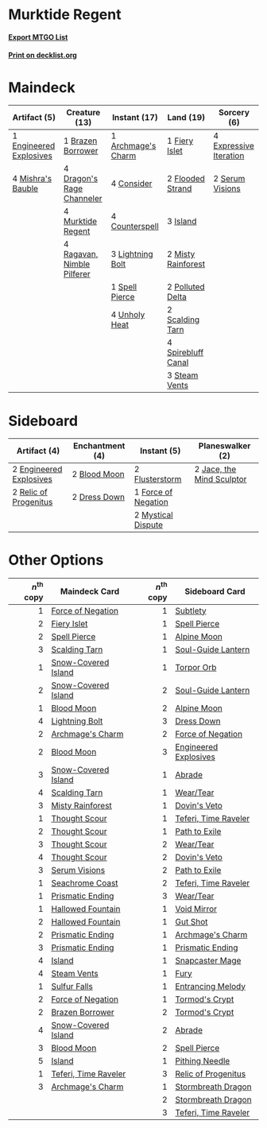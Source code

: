 # Murktide Regent

#### [Export MTGO List](../collection/Murktide%20Regent/Murktide%20Regent.txt)
#### [Print on decklist.org](http://decklist.org/?deckmain=1%09Archmage's%20Charm%0A1%09Brazen%20Borrower%0A4%09Consider%0A4%09Counterspell%0A4%09Dragon's%20Rage%20Channeler%0A1%09Engineered%20Explosives%0A4%09Expressive%20Iteration%0A1%09Fiery%20Islet%0A2%09Flooded%20Strand%0A3%09Island%0A3%09Lightning%20Bolt%0A4%09Mishra's%20Bauble%0A2%09Misty%20Rainforest%0A4%09Murktide%20Regent%0A2%09Polluted%20Delta%0A4%09Ragavan,%20Nimble%20Pilferer%0A2%09Scalding%20Tarn%0A2%09Serum%20Visions%0A1%09Spell%20Pierce%0A4%09Spirebluff%20Canal%0A3%09Steam%20Vents%0A4%09Unholy%20Heat&deckside=2%09Blood%20Moon%0A2%09Dress%20Down%0A2%09Engineered%20Explosives%0A2%09Flusterstorm%0A1%09Force%20of%20Negation%0A2%09Jace,%20the%20Mind%20Sculptor%0A2%09Mystical%20Dispute%0A2%09Relic%20of%20Progenitus)
# Maindeck

|                                          Artifact (5)                                           |                                            Creature (13)                                            |                                        Instant (17)                                         |                                          Land (19)                                          |                                           Sorcery (6)                                           |
|-------------------------------------------------------------------------------------------------|-----------------------------------------------------------------------------------------------------|---------------------------------------------------------------------------------------------|---------------------------------------------------------------------------------------------|-------------------------------------------------------------------------------------------------|
|1 [Engineered Explosives](http://gatherer.wizards.com/Pages/Card/Details.aspx?multiverseid=50139)|1 [Brazen Borrower](http://gatherer.wizards.com/Pages/Card/Details.aspx?multiverseid=473001)         |1 [Archmage's Charm](http://gatherer.wizards.com/Pages/Card/Details.aspx?multiverseid=463989)|1 [Fiery Islet](http://gatherer.wizards.com/Pages/Card/Details.aspx?multiverseid=464187)     |4 [Expressive Iteration](http://gatherer.wizards.com/Pages/Card/Details.aspx?multiverseid=513678)|
|4 [Mishra's Bauble](http://gatherer.wizards.com/Pages/Card/Details.aspx?multiverseid=122122)     |4 [Dragon's Rage Channeler](http://gatherer.wizards.com/Pages/Card/Details.aspx?multiverseid=522197) |4 [Consider](http://gatherer.wizards.com/Pages/Card/Details.aspx?multiverseid=534803)        |2 [Flooded Strand](http://gatherer.wizards.com/Pages/Card/Details.aspx?multiverseid=405098)  |2 [Serum Visions](http://gatherer.wizards.com/Pages/Card/Details.aspx?multiverseid=50145)        |
|                                                                                                 |4 [Murktide Regent](http://gatherer.wizards.com/Pages/Card/Details.aspx?multiverseid=522128)         |4 [Counterspell](http://gatherer.wizards.com/Pages/Card/Details.aspx?multiverseid=699)       |3 [Island](http://gatherer.wizards.com/Pages/Card/Details.aspx?multiverseid=439857)          |                                                                                                 |
|                                                                                                 |4 [Ragavan, Nimble Pilferer](http://gatherer.wizards.com/Pages/Card/Details.aspx?multiverseid=522214)|3 [Lightning Bolt](http://gatherer.wizards.com/Pages/Card/Details.aspx?multiverseid=806)     |2 [Misty Rainforest](http://gatherer.wizards.com/Pages/Card/Details.aspx?multiverseid=405102)|                                                                                                 |
|                                                                                                 |                                                                                                     |1 [Spell Pierce](http://gatherer.wizards.com/Pages/Card/Details.aspx?multiverseid=425876)    |2 [Polluted Delta](http://gatherer.wizards.com/Pages/Card/Details.aspx?multiverseid=405104)  |                                                                                                 |
|                                                                                                 |                                                                                                     |4 [Unholy Heat](http://gatherer.wizards.com/Pages/Card/Details.aspx?multiverseid=522221)     |2 [Scalding Tarn](http://gatherer.wizards.com/Pages/Card/Details.aspx?multiverseid=405107)   |                                                                                                 |
|                                                                                                 |                                                                                                     |                                                                                             |4 [Spirebluff Canal](http://gatherer.wizards.com/Pages/Card/Details.aspx?multiverseid=417822)|                                                                                                 |
|                                                                                                 |                                                                                                     |                                                                                             |3 [Steam Vents](http://gatherer.wizards.com/Pages/Card/Details.aspx?multiverseid=405109)     |                                                                                                 |


# Sideboard

|                                          Artifact (4)                                           |                                    Enchantment (4)                                    |                                         Instant (5)                                          |                                          Planeswalker (2)                                          |
|-------------------------------------------------------------------------------------------------|---------------------------------------------------------------------------------------|----------------------------------------------------------------------------------------------|----------------------------------------------------------------------------------------------------|
|2 [Engineered Explosives](http://gatherer.wizards.com/Pages/Card/Details.aspx?multiverseid=50139)|2 [Blood Moon](http://gatherer.wizards.com/Pages/Card/Details.aspx?multiverseid=45386) |2 [Flusterstorm](http://gatherer.wizards.com/Pages/Card/Details.aspx?multiverseid=228255)     |2 [Jace, the Mind Sculptor](http://gatherer.wizards.com/Pages/Card/Details.aspx?multiverseid=442051)|
|2 [Relic of Progenitus](http://gatherer.wizards.com/Pages/Card/Details.aspx?multiverseid=174824) |2 [Dress Down](http://gatherer.wizards.com/Pages/Card/Details.aspx?multiverseid=522115)|1 [Force of Negation](http://gatherer.wizards.com/Pages/Card/Details.aspx?multiverseid=464001)|                                                                                                    |
|                                                                                                 |                                                                                       |2 [Mystical Dispute](http://gatherer.wizards.com/Pages/Card/Details.aspx?multiverseid=473020) |                                                                                                    |


# Other Options

|*n*<sup>th</sup> copy|                                         Maindeck Card                                         |*n*<sup>th</sup> copy|                                        Sideboard Card                                         |
|--------------------:|-----------------------------------------------------------------------------------------------|--------------------:|-----------------------------------------------------------------------------------------------|
|                    1|[Force of Negation](http://gatherer.wizards.com/Pages/Card/Details.aspx?multiverseid=464001)   |                    1|[Subtlety](http://gatherer.wizards.com/Pages/Card/Details.aspx?multiverseid=522143)            |
|                    2|[Fiery Islet](http://gatherer.wizards.com/Pages/Card/Details.aspx?multiverseid=464187)         |                    1|[Spell Pierce](http://gatherer.wizards.com/Pages/Card/Details.aspx?multiverseid=425876)        |
|                    2|[Spell Pierce](http://gatherer.wizards.com/Pages/Card/Details.aspx?multiverseid=425876)        |                    1|[Alpine Moon](http://gatherer.wizards.com/Pages/Card/Details.aspx?multiverseid=447264)         |
|                    3|[Scalding Tarn](http://gatherer.wizards.com/Pages/Card/Details.aspx?multiverseid=405107)       |                    1|[Soul-Guide Lantern](http://gatherer.wizards.com/Pages/Card/Details.aspx?multiverseid=476488)  |
|                    1|[Snow-Covered Island](http://gatherer.wizards.com/Pages/Card/Details.aspx?multiverseid=121130) |                    1|[Torpor Orb](http://gatherer.wizards.com/Pages/Card/Details.aspx?multiverseid=233069)          |
|                    2|[Snow-Covered Island](http://gatherer.wizards.com/Pages/Card/Details.aspx?multiverseid=121130) |                    2|[Soul-Guide Lantern](http://gatherer.wizards.com/Pages/Card/Details.aspx?multiverseid=476488)  |
|                    1|[Blood Moon](http://gatherer.wizards.com/Pages/Card/Details.aspx?multiverseid=45386)           |                    2|[Alpine Moon](http://gatherer.wizards.com/Pages/Card/Details.aspx?multiverseid=447264)         |
|                    4|[Lightning Bolt](http://gatherer.wizards.com/Pages/Card/Details.aspx?multiverseid=806)         |                    3|[Dress Down](http://gatherer.wizards.com/Pages/Card/Details.aspx?multiverseid=522115)          |
|                    2|[Archmage's Charm](http://gatherer.wizards.com/Pages/Card/Details.aspx?multiverseid=463989)    |                    2|[Force of Negation](http://gatherer.wizards.com/Pages/Card/Details.aspx?multiverseid=464001)   |
|                    2|[Blood Moon](http://gatherer.wizards.com/Pages/Card/Details.aspx?multiverseid=45386)           |                    3|[Engineered Explosives](http://gatherer.wizards.com/Pages/Card/Details.aspx?multiverseid=50139)|
|                    3|[Snow-Covered Island](http://gatherer.wizards.com/Pages/Card/Details.aspx?multiverseid=121130) |                    1|[Abrade](http://gatherer.wizards.com/Pages/Card/Details.aspx?multiverseid=430772)              |
|                    4|[Scalding Tarn](http://gatherer.wizards.com/Pages/Card/Details.aspx?multiverseid=405107)       |                    1|[Wear/Tear](http://gatherer.wizards.com/Pages/Card/Details.aspx?multiverseid=368950)           |
|                    3|[Misty Rainforest](http://gatherer.wizards.com/Pages/Card/Details.aspx?multiverseid=405102)    |                    1|[Dovin's Veto](http://gatherer.wizards.com/Pages/Card/Details.aspx?multiverseid=461120)        |
|                    1|[Thought Scour](http://gatherer.wizards.com/Pages/Card/Details.aspx?multiverseid=380203)       |                    1|[Teferi, Time Raveler](http://gatherer.wizards.com/Pages/Card/Details.aspx?multiverseid=461148)|
|                    2|[Thought Scour](http://gatherer.wizards.com/Pages/Card/Details.aspx?multiverseid=380203)       |                    1|[Path to Exile](http://gatherer.wizards.com/Pages/Card/Details.aspx?multiverseid=220511)       |
|                    3|[Thought Scour](http://gatherer.wizards.com/Pages/Card/Details.aspx?multiverseid=380203)       |                    2|[Wear/Tear](http://gatherer.wizards.com/Pages/Card/Details.aspx?multiverseid=368950)           |
|                    4|[Thought Scour](http://gatherer.wizards.com/Pages/Card/Details.aspx?multiverseid=380203)       |                    2|[Dovin's Veto](http://gatherer.wizards.com/Pages/Card/Details.aspx?multiverseid=461120)        |
|                    3|[Serum Visions](http://gatherer.wizards.com/Pages/Card/Details.aspx?multiverseid=50145)        |                    2|[Path to Exile](http://gatherer.wizards.com/Pages/Card/Details.aspx?multiverseid=220511)       |
|                    1|[Seachrome Coast](http://gatherer.wizards.com/Pages/Card/Details.aspx?multiverseid=209399)     |                    2|[Teferi, Time Raveler](http://gatherer.wizards.com/Pages/Card/Details.aspx?multiverseid=461148)|
|                    1|[Prismatic Ending](http://gatherer.wizards.com/Pages/Card/Details.aspx?multiverseid=522101)    |                    3|[Wear/Tear](http://gatherer.wizards.com/Pages/Card/Details.aspx?multiverseid=368950)           |
|                    1|[Hallowed Fountain](http://gatherer.wizards.com/Pages/Card/Details.aspx?multiverseid=97071)    |                    1|[Void Mirror](http://gatherer.wizards.com/Pages/Card/Details.aspx?multiverseid=522318)         |
|                    2|[Hallowed Fountain](http://gatherer.wizards.com/Pages/Card/Details.aspx?multiverseid=97071)    |                    1|[Gut Shot](http://gatherer.wizards.com/Pages/Card/Details.aspx?multiverseid=397673)            |
|                    2|[Prismatic Ending](http://gatherer.wizards.com/Pages/Card/Details.aspx?multiverseid=522101)    |                    1|[Archmage's Charm](http://gatherer.wizards.com/Pages/Card/Details.aspx?multiverseid=463989)    |
|                    3|[Prismatic Ending](http://gatherer.wizards.com/Pages/Card/Details.aspx?multiverseid=522101)    |                    1|[Prismatic Ending](http://gatherer.wizards.com/Pages/Card/Details.aspx?multiverseid=522101)    |
|                    4|[Island](http://gatherer.wizards.com/Pages/Card/Details.aspx?multiverseid=439857)              |                    1|[Snapcaster Mage](http://gatherer.wizards.com/Pages/Card/Details.aspx?multiverseid=227676)     |
|                    4|[Steam Vents](http://gatherer.wizards.com/Pages/Card/Details.aspx?multiverseid=405109)         |                    1|[Fury](http://gatherer.wizards.com/Pages/Card/Details.aspx?multiverseid=522202)                |
|                    1|[Sulfur Falls](http://gatherer.wizards.com/Pages/Card/Details.aspx?multiverseid=443135)        |                    1|[Entrancing Melody](http://gatherer.wizards.com/Pages/Card/Details.aspx?multiverseid=435207)   |
|                    2|[Force of Negation](http://gatherer.wizards.com/Pages/Card/Details.aspx?multiverseid=464001)   |                    1|[Tormod's Crypt](http://gatherer.wizards.com/Pages/Card/Details.aspx?multiverseid=389723)      |
|                    2|[Brazen Borrower](http://gatherer.wizards.com/Pages/Card/Details.aspx?multiverseid=473001)     |                    2|[Tormod's Crypt](http://gatherer.wizards.com/Pages/Card/Details.aspx?multiverseid=389723)      |
|                    4|[Snow-Covered Island](http://gatherer.wizards.com/Pages/Card/Details.aspx?multiverseid=121130) |                    2|[Abrade](http://gatherer.wizards.com/Pages/Card/Details.aspx?multiverseid=430772)              |
|                    3|[Blood Moon](http://gatherer.wizards.com/Pages/Card/Details.aspx?multiverseid=45386)           |                    2|[Spell Pierce](http://gatherer.wizards.com/Pages/Card/Details.aspx?multiverseid=425876)        |
|                    5|[Island](http://gatherer.wizards.com/Pages/Card/Details.aspx?multiverseid=439857)              |                    1|[Pithing Needle](http://gatherer.wizards.com/Pages/Card/Details.aspx?multiverseid=129526)      |
|                    1|[Teferi, Time Raveler](http://gatherer.wizards.com/Pages/Card/Details.aspx?multiverseid=461148)|                    3|[Relic of Progenitus](http://gatherer.wizards.com/Pages/Card/Details.aspx?multiverseid=174824) |
|                    3|[Archmage's Charm](http://gatherer.wizards.com/Pages/Card/Details.aspx?multiverseid=463989)    |                    1|[Stormbreath Dragon](http://gatherer.wizards.com/Pages/Card/Details.aspx?multiverseid=373679)  |
|                     |                                                                                               |                    2|[Stormbreath Dragon](http://gatherer.wizards.com/Pages/Card/Details.aspx?multiverseid=373679)  |
|                     |                                                                                               |                    3|[Teferi, Time Raveler](http://gatherer.wizards.com/Pages/Card/Details.aspx?multiverseid=461148)|

